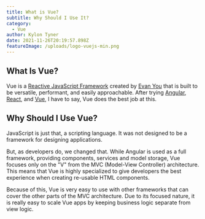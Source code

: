 ```yaml
---
title: What is Vue?
subtitle: Why Should I Use It?
category:
  - Vue
author: Kylon Tyner
date: 2021-11-26T20:19:57.898Z
featureImage: /uploads/logo-vuejs-min.png
---
```

## What Is Vue?

[](https://vuejs.org/)Vue is a [Reactive JavaScript Framework](https://javascript.plainenglish.io/reactive-programming-in-javascript-8373201a6618) created by [Evan You](https://twitter.com/youyuxi) that is built to be versatile, performant, and easily approachable. After trying [Angular](https://angular.io/), [React](https://reactjs.org/), and [Vue](https://v3.vuejs.org/), I have to say, Vue does the best job at this.

## Why Should I Use Vue?

JavaScript is just that, a scripting language. It was not designed to be a framework for designing applications. 

But, as developers do, we changed that. While Angular is used as a full framework, providing components, services and model storage, Vue focuses only on the "V" from the MVC (Model-View Controller) architecture. This means that Vue is highly specialized to give developers the best experience when creating re-usable HTML components.

Because of this, Vue is very easy to use with other frameworks that can cover the other parts of the MVC architecture. Due to its focused nature, it is really easy to scale Vue apps by keeping business logic separate from view logic.